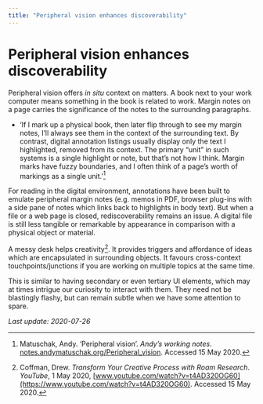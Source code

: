 ```yaml
---
title: "Peripheral vision enhances discoverability"
---
```


# Peripheral vision enhances discoverability

Peripheral vision offers _in situ_ context on matters. A book next to your work computer means something in the book is related to work. Margin notes on a page carries the significance of the notes to the surrounding paragraphs.

- ‘If I mark up a physical book, then later flip through to see my margin notes, I’ll always see them in the context of the surrounding text. By contrast, digital annotation listings usually display only the text I highlighted, removed from its context. The primary “unit” in such systems is a single highlight or note, but that’s not how I think. Margin marks have fuzzy boundaries, and I often think of a page’s worth of markings as a single unit.’[^1]

For reading in the digital environment, annotations have been built to emulate peripheral margin notes (e.g. memos in PDF, browser plug-ins with a side pane of notes which links back to highlights in body text). But when a file or a web page is closed, rediscoverability remains an issue. A digital file is still less tangible or remarkable by appearance in comparison with a physical object or material.

A messy desk helps creativity[^2]. It provides triggers and affordance of ideas which are encapsulated in surrounding objects. It favours cross-context touchpoints/junctions if you are working on multiple topics at the same time.

This is similar to having secondary or even tertiary UI elements, which may at times intrigue our curiosity to interact with them. They need not be blastingly flashy, but can remain subtle when we have some attention to spare.

*Last update: 2020-07-26*

[^1]: Matuschak, Andy. ‘Peripheral vision’. _Andyʼs working notes_. [notes.andymatuschak.org/Peripheral_vision](https://notes.andymatuschak.org/Peripheral_vision). Accessed 15 May 2020.
[^2]: Coffman, Drew. _Transform Your Creative Process with Roam Research_. _YouTube_, 1 May 2020, [www.youtube.com/watch?v=t4AD320OG60](https://www.youtube.com/watch?v=t4AD320OG60). Accessed 15 May 2020.